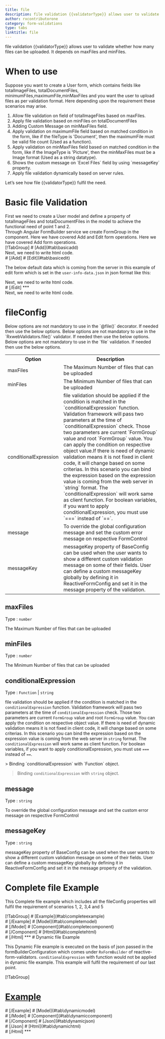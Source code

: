 ```yaml
---
title: file
description: file validation {{validatorType}} allows user to validate whether how many files can be uploaded. It depends on maxFiles and minFiles.
author: rxcontributorone
category: form-validations
type: tabs
linktitle: file
---
```


<div class="title-bar"><p>file validation {{validatorType}} allows user to validate whether how many files can be uploaded. It depends on maxFiles and minFiles.</p></div>

# When to use
Suppose you want to create a User form, which contains fields like totalImageFiles, totalDocumentFiles, minimumFiles,maximumFile,minMaxFiles and you want the user to upload files as per validation format. Here depending upon the requirement these scenarios may arise.

<ol class='showHideElement'>
  <li>Allow file validation on field of totalImageFiles based on maxFiles.</li>
  <li>Apply file validation based on minFiles on totalDocumentFiles</li>
  <li>Adding Custom Message on minMaxFiles field.</li>
  <li>Apply validation on maximumFile field based on matched condition in the form, like if the fileType is 'Document', then the maximumFile must be valid file count (Used as a function).</li>
  <li>Apply validation on minMaxFiles field based on matched condition in the form, like if the ImageType is 'Picture', then the minMaxFiles must be a Image format (Used as a string datatype).</li>
  <li>Shows the custom message on `Excel Files` field by using `messageKey` property.</li>
  <data-scope scope="['decorator','validator']">
    <li>Apply file validation dynamically based on server rules.</li>
  </data-scope>
</ol>

Let’s see how file {{validatorType}} fulfil the need.

# Basic file Validation

<data-scope scope="['decorator','template-driven-directives','template-driven-decorators']">
First we need to create a User model and define a property of totalImageFiles and totalDocumentFiles in the model to achieve the functional need of point 1 and 2.
<div component="app-code" key="file-add-model"></div> 
</data-scope>
Through Angular FormBuilder service we create FormGroup in the component.
<data-scope scope="['decorator']">
Here we have covered Add and Edit form operations. 
</data-scope>

<data-scope scope="['validator','template-driven-directives','template-driven-decorators']">
Here we have covered Add form operations. 
</data-scope>

<data-scope scope="['decorator']">
<div component="app-tabs" key="basic-operations"></div>
[!TabGroup]
# [Add](#tab\basicadd)
<div component="app-code" key="file-add-component"></div> 
Next, we need to write html code.
<div component="app-code" key="file-add-html"></div> 
<div component="app-example-runner" ref-component="app-file-add"></div>
# [/Add]
# [Edit](#tab\basicedit)
<div component="app-code" key="file-edit-component"></div>

The below default data which is coming from the server in this example of edit form which is set in the `user-info-data.json` in json format like this:
<div component="app-code" key="file-edit-json"></div> 
Next, we need to write html code.
<div component="app-code" key="file-edit-html"></div> 
<div component="app-example-runner" ref-component="app-file-edit"></div>
# [/Edit]
***
</data-scope>

<data-scope scope="['validator','template-driven-directives','template-driven-decorators']">
<div component="app-code" key="file-add-component"></div> 
Next, we need to write html code.
<div component="app-code" key="file-add-html"></div> 
<div component="app-example-runner" ref-component="app-file-add"></div>
</data-scope>

# fileConfig 
<data-scope scope="['decorator']">
Below options are not mandatory to use in the `@file()` decorator. If needed then use the below options.
</data-scope>
<data-scope scope="['validator']">
Below options are not mandatory to use in the `RxwebValidators.file()` validator. If needed then use the below options.
</data-scope>
<data-scope scope="['template-driven-directives','template-driven-decorators']">
Below options are not mandatory to use in the `file` validation. If needed then use the below options.
</data-scope>

<table class="table table-bordered table-striped showHideElement">
<tr><th>Option</th><th>Description</th></tr>
<tr><td><a  title="maxFiles">maxFiles</a></td><td>The Maximum Number of files that can be uploaded</td></tr>
<tr><td><a  title="minFiles">minFiles</a></td><td>The Minimum Number of files that can be uploaded</td></tr>
<tr><td><a  title="conditionalExpression">conditionalExpression</a></td><td>file validation should be applied if the condition is matched in the `conditionalExpression` function. Validation framework will pass two parameters at the time of `conditionalExpression` check. Those two parameters are current `FormGroup` value and root `FormGroup` value. You can apply the condition on respective object value.If there is need of dynamic validation means it is not fixed in client code, it will change based on some criterias. In this scenario you can bind the expression based on the expression value is coming from the web server in `string` format. The `conditionalExpression` will work same as client function. For boolean variables, if you want to apply conditionalExpression, you must use `===` instead of `==`.</td></tr>
<tr><td><a  title="message">message</a></td><td>To override the global configuration message and set the custom error message on respective FormControl</td></tr>
<tr><td><a (click)='scrollTo("#messageKey")' title="messageKey">messageKey</a></td><td>messageKey property of BaseConfig can be used when the user wants to show a different custom validation message on some of their fields. User can define a custom messageKey globally by defining it in ReactiveFormConfig and set it in the message property of the validation.</td></tr>
</table>

## maxFiles
Type :  `number` 

The Maximum Number of files that can be uploaded

<div component="app-code" key="file-maxFilesExample-model"></div> 
<div component="app-example-runner" ref-component="app-file-maxFiles" title="file {{validatorType}} with maxFiles" key="maxFiles"></div>

## minFiles
Type :  `number` 

The Minimum Number of files that can be uploaded

<div component="app-code" key="file-minFilesExample-model"></div> 
<div component="app-example-runner" ref-component="app-file-minFiles" title="file {{validatorType}} with minFiles" key="minFiles"></div>

## conditionalExpression 
Type :  `Function`  |  `string` 

file validation should be applied if the condition is matched in the `conditionalExpression` function. Validation framework will pass two parameters at the time of `conditionalExpression` check. Those two parameters are current `FormGroup` value and root `FormGroup` value. You can apply the condition on respective object value.
If there is need of dynamic validation means it is not fixed in client code, it will change based on some criterias. In this scenario you can bind the expression based on the expression value is coming from the web server in `string` format. The `conditionalExpression` will work same as client function. For boolean variables, if you want to apply conditionalExpression, you must use `===` instead of `==`.

<data-scope scope="['validator','decorator']">
> Binding `conditionalExpression` with `Function` object.
<div component="app-code" key="file-conditionalExpressionExampleFunction-model"></div> 
</data-scope>

> Binding `conditionalExpression` with `string` object.
<div component="app-code" key="file-conditionalExpressionExampleString-model"></div> 

<div component="app-example-runner" ref-component="app-file-conditionalExpression" title="file {{validatorType}} with conditionalExpression" key="conditionalExpression"></div>

## message 
Type :  `string` 

To override the global configuration message and set the custom error message on respective FormControl

<div component="app-code" key="file-messageExample-model"></div> 
<div component="app-example-runner" ref-component="app-file-message" title="file {{validatorType}} with message" key="message"></div>

## messageKey
Type : `string`

messageKey property of BaseConfig can be used when the user wants to show a different custom validation message on some of their fields. User can define a custom messageKey globally by defining it in ReactiveFormConfig and set it in the message property of the validation.

<div component="app-code" key="file-messageKeyExample-model"></div> 
<div component="app-example-runner" ref-component="app-file-messageKey" title="file {{validatorType}} with messageKey" key="messageKey"></div>

# Complete file Example

This Complete file example which includes all the fileConfig properties will fulfil the requirement of scenarios 1, 2, 3,4 and 5

<div component="app-tabs" key="complete"></div>
[!TabGroup]
# [Example](#tab\completeexample)
<div component="app-example-runner" ref-component="app-file-complete"></div>
# [/Example]
<data-scope scope="['decorator','template-driven-directives','template-driven-decorators']">
# [Model](#tab\completemodel)
<div component="app-code" key="file-complete-model"></div> 
# [/Model]
</data-scope>
# [Component](#tab\completecomponent)
<div component="app-code" key="file-complete-component"></div> 
# [/Component]
# [Html](#tab\completehtml)
<div component="app-code" key="file-complete-html"></div>
# [/Html]
***

<data-scope scope="['decorator','validator']">
# Dynamic file Example

This Dynamic File example is executed on the basis of json passed in the formBuilderConfiguration which comes under `RxFormBuilder` of reactive-form-validators. `conditionalExpression` with function would not be applied in dynamic file example. This example will fulfil the requirement of our last point.

<div component="app-tabs" key="dynamic"></div>

[!TabGroup]
# [Example](#tab\dynamicexample)
<div component="app-example-runner" ref-component="app-file-dynamic"></div>
# [/Example]
<data-scope scope="['decorator']">
# [Model](#tab\dynamicmodel)
<div component="app-code" key="file-dynamic-model"></div>
# [/Model]
</data-scope>
# [Component](#tab\dynamiccomponent)
<div component="app-code" key="file-dynamic-component"></div>
# [/Component]
# [Json](#tab\dynamicjson)
<div component="app-code" key="file-dynamic-json"></div>
# [/Json]
# [Html](#tab\dynamichtml)
<div component="app-code" key="file-dynamic-html"></div> 
# [/Html]
***
</data-scope>

